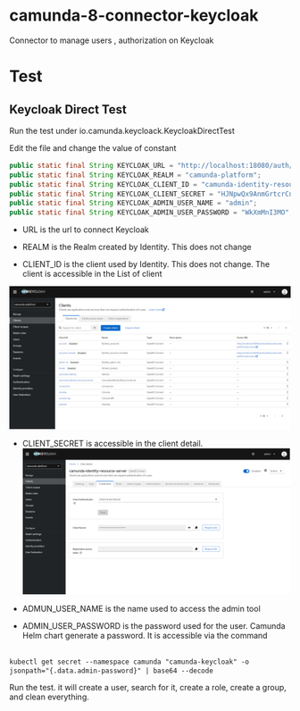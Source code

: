 # camunda-8-connector-keycloak
Connector to manage users , authorization on Keycloak


# Test

## Keycloak Direct Test
Run the test under io.camunda.keycloack.KeycloakDirectTest

Edit the file and change the value of constant

```java
public static final String KEYCLOAK_URL = "http://localhost:18080/auth/admin";
public static final String KEYCLOAK_REALM = "camunda-platform";
public static final String KEYCLOAK_CLIENT_ID = "camunda-identity-resource-server";
public static final String KEYCLOAK_CLIENT_SECRET = "HJNpwQx9AnmGrtcrCniOhwFxaI63ap1M";
public static final String KEYCLOAK_ADMIN_USER_NAME = "admin";
public static final String KEYCLOAK_ADMIN_USER_PASSWORD = "WkXmMnI3MO";
```

* URL is the url to connect Keycloak

* REALM is the Realm created by Identity. This does not change
* CLIENT_ID is the client used by Identity. This does not change. The client is accessible in the List of client

![KeycloakListOfClients.png](doc/KeycloakListOfClients.png)

* CLIENT_SECRET is accessible in the client detail.
![KeycloakClientSecret.png](doc/KeycloakClientSecret.png)

* ADMUN_USER_NAME is the name used to access the admin tool
* ADMIN_USER_PASSWORD is the password used for the user. Camunda Helm chart generate a password. It is accessible via the command

```shell

kubectl get secret --namespace camunda "camunda-keycloak" -o jsonpath="{.data.admin-password}" | base64 --decode
``` 

Run the test. it will create a user, search for it, create a role, create a group, and clean everything.
